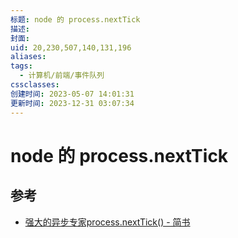 ```yaml
---
标题: node 的 process.nextTick
描述:
封面:
uid: 20,230,507,140,131,196
aliases:
tags:
  - 计算机/前端/事件队列
cssclasses:
创建时间: 2023-05-07 14:01:31
更新时间: 2023-12-31 03:07:34
---
```


# node 的 process.nextTick

## 参考

- [强大的异步专家process.nextTick() - 简书](https://www.jianshu.com/p/5328c72279ff)

